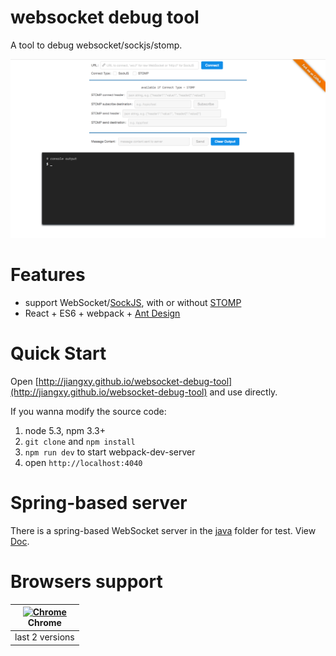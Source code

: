 # websocket debug tool

A tool to debug websocket/sockjs/stomp.

![](screenshot.png)

# Features

* support WebSocket/[SockJS](https://github.com/sockjs/sockjs-client), with or without [STOMP](https://github.com/jmesnil/stomp-websocket)
* React + ES6 + webpack + [Ant Design](https://github.com/ant-design/ant-design)

# Quick Start

Open [http://jiangxy.github.io/websocket-debug-tool](http://jiangxy.github.io/websocket-debug-tool) and use directly.

If you wanna modify the source code:

1. node 5.3, npm 3.3+
2. `git clone` and `npm install`
3. `npm run dev` to start webpack-dev-server
4. open `http://localhost:4040`

# Spring-based server

There is a spring-based WebSocket server in the [java](java) folder for test. View [Doc](java/README.md).

# Browsers support

| [<img src="https://raw.githubusercontent.com/godban/browsers-support-badges/master/src/images/chrome.png" alt="Chrome" width="16px" height="16px" />](http://godban.github.io/browsers-support-badges/)</br>Chrome |
| --------- |
| last 2 versions
